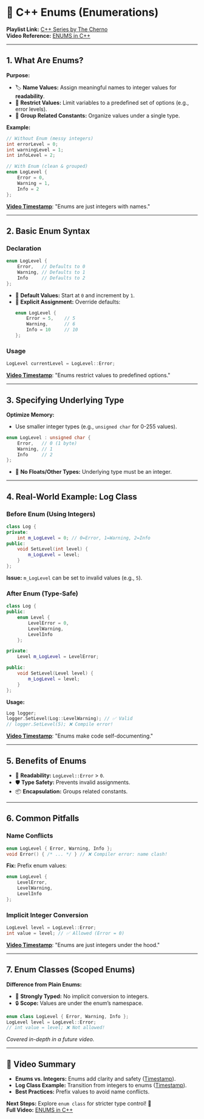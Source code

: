 # 📘 C++ Enums (Enumerations)
**Playlist Link:** [C++ Series by The Cherno](https://www.youtube.com/watch?v=9RJTQmK0YPI&list=PLlrATfBNZ98dudnM48yfGUldqGD0S4FFb&index=10)  
**Video Reference:** [ENUMS in C++](https://youtu.be/x55jfOd5PEE)  

---

## **1. What Are Enums?**  
**Purpose:**  
- 🏷️ **Name Values:** Assign meaningful names to integer values for **readability**.  
- 🛑 **Restrict Values:** Limit variables to a predefined set of options (e.g., error levels).  
- 🧩 **Group Related Constants:** Organize values under a single type.  

**Example:**  
```cpp  
// Without Enum (messy integers)  
int errorLevel = 0;  
int warningLevel = 1;  
int infoLevel = 2;  

// With Enum (clean & grouped)  
enum LogLevel {  
    Error = 0,  
    Warning = 1,  
    Info = 2  
};  
```  
**[Video Timestamp](https://youtu.be/x55jfOd5PEE?t=94)**: "Enums are just integers with names."  

---

## **2. Basic Enum Syntax**  
### **Declaration**  
```cpp  
enum LogLevel {  
    Error,   // Defaults to 0  
    Warning, // Defaults to 1  
    Info     // Defaults to 2  
};  
```  
- 🔢 **Default Values:** Start at `0` and increment by `1`.  
- 🔄 **Explicit Assignment:** Override defaults:  
  ```cpp  
  enum LogLevel {  
      Error = 5,    // 5  
      Warning,      // 6  
      Info = 10     // 10  
  };  
  ```  

### **Usage**  
```cpp  
LogLevel currentLevel = LogLevel::Error;  
```  
**[Video Timestamp](https://youtu.be/x55jfOd5PEE?t=180)**: "Enums restrict values to predefined options."  

---

## **3. Specifying Underlying Type**  
**Optimize Memory:**  
- Use smaller integer types (e.g., `unsigned char` for 0-255 values).  
```cpp  
enum LogLevel : unsigned char {  
    Error,   // 0 (1 byte)  
    Warning, // 1  
    Info     // 2  
};  
```  
- 🚫 **No Floats/Other Types:** Underlying type must be an integer.  

---

## **4. Real-World Example: Log Class**  
### **Before Enum (Using Integers)**  
```cpp  
class Log {  
private:  
    int m_LogLevel = 0; // 0=Error, 1=Warning, 2=Info  
public:  
    void SetLevel(int level) {  
        m_LogLevel = level;  
    }  
};  
```  
**Issue:** `m_LogLevel` can be set to invalid values (e.g., `5`).  

### **After Enum (Type-Safe)**  
```cpp  
class Log {  
public:  
    enum Level {  
        LevelError = 0,  
        LevelWarning,  
        LevelInfo  
    };  

private:  
    Level m_LogLevel = LevelError;  

public:  
    void SetLevel(Level level) {  
        m_LogLevel = level;  
    }  
};  
```  
**Usage:**  
```cpp  
Log logger;  
logger.SetLevel(Log::LevelWarning); // ✅ Valid  
// logger.SetLevel(5); ❌ Compile error!  
```  
**[Video Timestamp](https://youtu.be/x55jfOd5PEE?t=240)**: "Enums make code self-documenting."  

---

## **5. Benefits of Enums**  
- 🧠 **Readability:** `LogLevel::Error` > `0`.  
- 🛡️ **Type Safety:** Prevents invalid assignments.  
- 📦 **Encapsulation:** Groups related constants.  

---

## **6. Common Pitfalls**  
### **Name Conflicts**  
```cpp  
enum LogLevel { Error, Warning, Info };  
void Error() { /* ... */ } // ❌ Compiler error: name clash!  
```  
**Fix:** Prefix enum values:  
```cpp  
enum LogLevel {  
    LevelError,  
    LevelWarning,  
    LevelInfo  
};  
```  

### **Implicit Integer Conversion**  
```cpp  
LogLevel level = LogLevel::Error;  
int value = level; // ✅ Allowed (Error = 0)  
```  
**[Video Timestamp](https://youtu.be/x55jfOd5PEE?t=300)**: "Enums are just integers under the hood."  

---

## **7. Enum Classes (Scoped Enums)**  
**Difference from Plain Enums:**  
- 🎯 **Strongly Typed:** No implicit conversion to integers.  
- 🔒 **Scope:** Values are under the enum’s namespace.  
```cpp  
enum class LogLevel { Error, Warning, Info };  
LogLevel level = LogLevel::Error;  
// int value = level; ❌ Not allowed!  
```  
*Covered in-depth in a future video.*  

---

## **📼 Video Summary**  
- **Enums vs. Integers:** Enums add clarity and safety ([Timestamp](https://youtu.be/x55jfOd5PEE?t=94)).  
- **Log Class Example:** Transition from integers to enums ([Timestamp](https://youtu.be/x55jfOd5PEE?t=240)).  
- **Best Practices:** Prefix values to avoid name conflicts.  

**Next Steps:** Explore `enum class` for stricter type control! 🚀  
**Full Video:** [ENUMS in C++](https://youtu.be/x55jfOd5PEE)